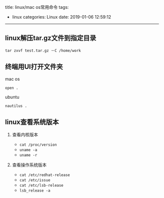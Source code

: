 title: linux/mac os常用命令
tags:
  - linux
categories: Linux
date: 2019-01-06 12:59:12
---
## linux解压tar.gz文件到指定目录
```
tar zxvf test.tar.gz －C /home/work
```

## 终端用UI打开文件夹
mac os
```
open .
```
ubuntu
```
nautilus .
```

## linux查看系统版本
1. 查看内核版本

	- `cat /proc/version`
	- `uname -a`
    - `uname -r`
2. 查看操作系统版本
	- `cat /etc/redhat-release`
    - `cat /etc/issue`
    - `cat /etc/lsb-release`
    - `lsb_release -a`